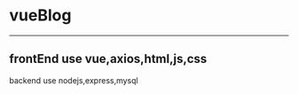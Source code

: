 # vueBlog 
--------------------------------------------------------
frontEnd use vue,axios,html,js,css
---------------------------------------------------------
backend use nodejs,express,mysql

